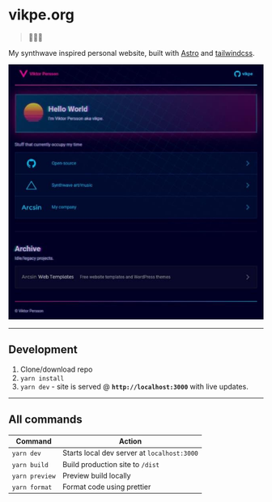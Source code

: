 # vikpe.org
> 🦄🚀🌌

My synthwave inspired personal website, built with [Astro](https://astro.build/) and [tailwindcss](https://tailwindcss.com/).

![vikpe.org](.github/vikpe_org_screenshot.jpg)

---

## Development
1. Clone/download repo
2. `yarn install`
4. `yarn dev` - site is served @ **`http://localhost:3000`** with live updates.

---

## All commands
| Command        | Action                                      |
|----------------|---------------------------------------------|
| `yarn dev`     | Starts local dev server at `localhost:3000` |
| `yarn build`   | Build production site to `/dist`            |
| `yarn preview` | Preview build locally                       |
| `yarn format`  | Format code using prettier                  |
